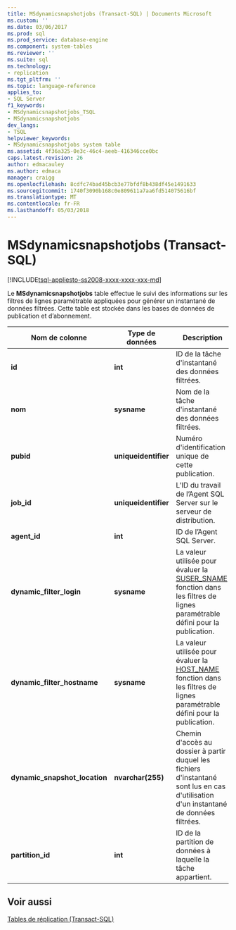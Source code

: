 ```yaml
---
title: MSdynamicsnapshotjobs (Transact-SQL) | Documents Microsoft
ms.custom: ''
ms.date: 03/06/2017
ms.prod: sql
ms.prod_service: database-engine
ms.component: system-tables
ms.reviewer: ''
ms.suite: sql
ms.technology:
- replication
ms.tgt_pltfrm: ''
ms.topic: language-reference
applies_to:
- SQL Server
f1_keywords:
- MSdynamicsnapshotjobs_TSQL
- MSdynamicsnapshotjobs
dev_langs:
- TSQL
helpviewer_keywords:
- MSdynamicsnapshotjobs system table
ms.assetid: 4f36a325-0e3c-46c4-aeeb-416346cce0bc
caps.latest.revision: 26
author: edmacauley
ms.author: edmaca
manager: craigg
ms.openlocfilehash: 8cdfc74bad45bcb3e77bfdf8b438df45e1491633
ms.sourcegitcommit: 1740f3090b168c0e809611a7aa6fd514075616bf
ms.translationtype: MT
ms.contentlocale: fr-FR
ms.lasthandoff: 05/03/2018
---
```

# <a name="msdynamicsnapshotjobs-transact-sql"></a>MSdynamicsnapshotjobs (Transact-SQL)
[!INCLUDE[tsql-appliesto-ss2008-xxxx-xxxx-xxx-md](../../includes/tsql-appliesto-ss2008-xxxx-xxxx-xxx-md.md)]

  Le **MSdynamicsnapshotjobs** table effectue le suivi des informations sur les filtres de lignes paramétrable appliquées pour générer un instantané de données filtrées. Cette table est stockée dans les bases de données de publication et d’abonnement.  
  
|Nom de colonne|Type de données| Description|  
|-----------------|---------------|-----------------|  
|**id**|**int**|ID de la tâche d'instantané des données filtrées.|  
|**nom**|**sysname**|Nom de la tâche d'instantané des données filtrées.|  
|**pubid**|**uniqueidentifier**|Numéro d'identification unique de cette publication.|  
|**job_id**|**uniqueidentifier**|L’ID du travail de l’Agent SQL Server sur le serveur de distribution.|  
|**agent_id**|**int**|ID de l’Agent SQL Server.|  
|**dynamic_filter_login**|**sysname**|La valeur utilisée pour évaluer la [SUSER_SNAME](../../t-sql/functions/suser-sname-transact-sql.md) fonction dans les filtres de lignes paramétrable défini pour la publication.|  
|**dynamic_filter_hostname**|**sysname**|La valeur utilisée pour évaluer la [HOST_NAME](../../t-sql/functions/host-name-transact-sql.md) fonction dans les filtres de lignes paramétrable défini pour la publication.|  
|**dynamic_snapshot_location**|**nvarchar(255)**|Chemin d'accès au dossier à partir duquel les fichiers d'instantané sont lus en cas d'utilisation d'un instantané de données filtrées.|  
|**partition_id**|**int**|ID de la partition de données à laquelle la tâche appartient.|  
  
## <a name="see-also"></a>Voir aussi  
 [Tables de réplication &#40;Transact-SQL&#41;](../../relational-databases/system-tables/replication-tables-transact-sql.md)  
  
  
